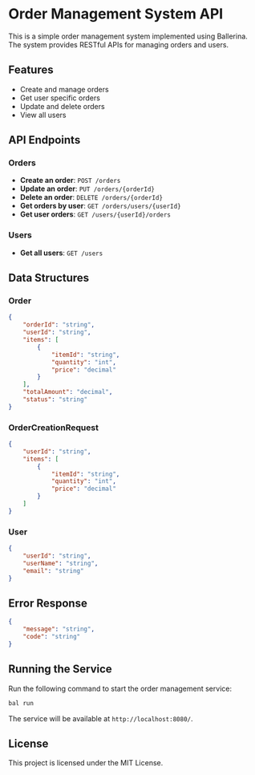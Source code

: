 # Order Management System API

This is a simple order management system implemented using Ballerina. The system provides RESTful APIs for managing orders and users.

## Features
- Create and manage orders
- Get user specific orders
- Update and delete orders
- View all users

## API Endpoints

### Orders
- **Create an order**: `POST /orders`
- **Update an order**: `PUT /orders/{orderId}`
- **Delete an order**: `DELETE /orders/{orderId}`
- **Get orders by user**: `GET /orders/users/{userId}`
- **Get user orders**: `GET /users/{userId}/orders`

### Users
- **Get all users**: `GET /users`

## Data Structures

### Order
```json
{
    "orderId": "string",
    "userId": "string",
    "items": [
        {
            "itemId": "string",
            "quantity": "int",
            "price": "decimal"
        }
    ],
    "totalAmount": "decimal",
    "status": "string"
}
```

### OrderCreationRequest
```json
{
    "userId": "string",
    "items": [
        {
            "itemId": "string",
            "quantity": "int",
            "price": "decimal"
        }
    ]
}
```

### User
```json
{
    "userId": "string",
    "userName": "string",
    "email": "string"
}
```

## Error Response
```json
{
    "message": "string",
    "code": "string"
}
```

## Running the Service
Run the following command to start the order management service:
```sh
bal run
```

The service will be available at `http://localhost:8080/`.

## License
This project is licensed under the MIT License.